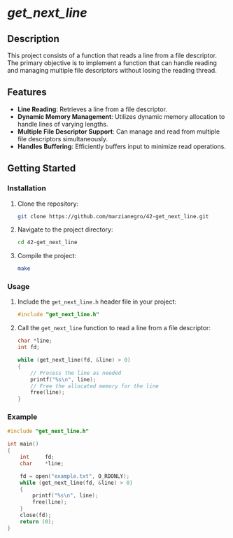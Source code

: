 # *get_next_line*

## Description
This project consists of a function that reads a line from a file descriptor. The primary objective is to implement a function that can handle reading and managing multiple file descriptors without losing the reading thread.

## Features
- **Line Reading**: Retrieves a line from a file descriptor.
- **Dynamic Memory Management**: Utilizes dynamic memory allocation to handle lines of varying lengths.
- **Multiple File Descriptor Support**: Can manage and read from multiple file descriptors simultaneously.
- **Handles Buffering**: Efficiently buffers input to minimize read operations.

## Getting Started
### Installation

1. Clone the repository:

    ```bash
    git clone https://github.com/marzianegro/42-get_next_line.git
    ```

2. Navigate to the project directory:

    ```bash
    cd 42-get_next_line
    ```

3. Compile the project:

    ```bash
    make
    ```

### Usage
1. Include the `get_next_line.h` header file in your project:

    ```c
    #include "get_next_line.h"
    ```

2. Call the `get_next_line` function to read a line from a file descriptor:

    ```c
    char *line;
    int fd;

    while (get_next_line(fd, &line) > 0)
    {
        // Process the line as needed
        printf("%s\n", line);
        // Free the allocated memory for the line
        free(line);
    }
    ```

### Example
```c
#include "get_next_line.h"

int main()
{
    int		fd;
    char	*line;

    fd = open("example.txt", O_RDONLY);
    while (get_next_line(fd, &line) > 0)
    {
        printf("%s\n", line);
        free(line);
    }
    close(fd);
    return (0);
}
